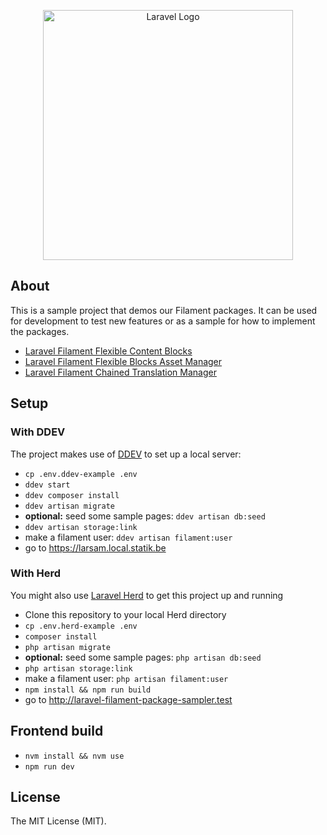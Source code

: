 <p align="center"><a href="https://laravel.com" target="_blank"><img src="https://raw.githubusercontent.com/laravel/art/master/logo-lockup/5%20SVG/2%20CMYK/1%20Full%20Color/laravel-logolockup-cmyk-red.svg" width="400" alt="Laravel Logo"></a></p>

## About

This is a sample project that demos our Filament packages. It can be used for development to test new features or as a 
sample for how to implement the packages.

- [Laravel Filament Flexible Content Blocks](https://github.com/statikbe/laravel-filament-flexible-content-blocks)
- [Laravel Filament Flexible Blocks Asset Manager](https://github.com/statikbe/laravel-filament-flexible-blocks-asset-manager)
- [Laravel Filament Chained Translation Manager](https://github.com/statikbe/laravel-filament-chained-translation-manager)

## Setup

### With DDEV
The project makes use of [DDEV](https://ddev.com/) to set up a local server:

- `cp .env.ddev-example .env`
- `ddev start`
- `ddev composer install`
- `ddev artisan migrate`
- __optional:__ seed some sample pages: `ddev artisan db:seed`
- `ddev artisan storage:link`
- make a filament user: `ddev artisan filament:user`
- go to https://larsam.local.statik.be

### With Herd
You might also use [Laravel Herd](https://herd.laravel.com/) to get this project up and running

- Clone this repository to your local Herd directory
- `cp .env.herd-example .env`
- `composer install`
- `php artisan migrate`
- __optional:__ seed some sample pages: `php artisan db:seed`
- `php artisan storage:link`
- make a filament user: `php artisan filament:user`
- `npm install && npm run build`
- go to http://laravel-filament-package-sampler.test

## Frontend build

- `nvm install && nvm use`
- `npm run dev`

## License

The MIT License (MIT).
